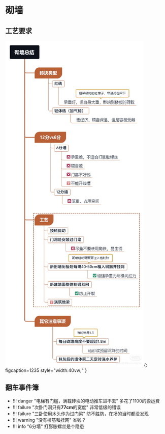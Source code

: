 # 砌墙

## 工艺要求
![避坑攻略](images/砌墙笔记.jpg "监工指南"){: figcaption=1235 style="width:40vw;" }


## 翻车事件簿

- !!! danger "电梯有门槛，满载砖块的电动推车进不去"
    多花了1100的搬运费
- !!! failure "次卧门洞只有**77cm**的宽度"
    非常低级的错误
- !!! failure "三卧使用木头作为过门梁"
    防不胜防，在场的当时都没发现
- !!! warning "没有植筋和挂网"
    省钱？
- !!! info "6分墙"
    打膨胀螺丝是个隐患


